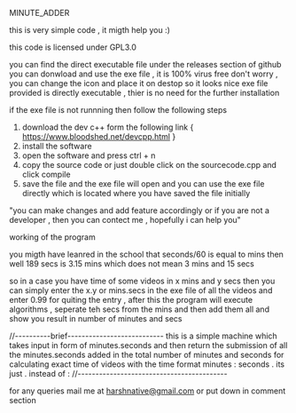 MINUTE_ADDER 

this is very simple code , it migth help you :)

this code is licensed under GPL3.0

you can find the direct executable file under the releases section of github 
you can donwload and use the exe file , it is 100% virus free don't worry , you can change the icon and place it on destop so it looks nice 
exe file provided is directly executable , thier is no need for the further installation 

if the exe file is not runnning then follow the following steps

1. download the dev c++ form the following link { https://www.bloodshed.net/devcpp.html }
2. install the software
3. open the software and press ctrl + n
4. copy the source code or just double click on the sourcecode.cpp and click compile
5. save the file and the exe file will open and you can use the exe file directly which is located where you have saved the file initially

"you can make changes and add feature accordingly or if you are not a developer , then you can contect me , hopefully i can help you"


working of the program 

you migth have leanred in the school that seconds/60 is equal to mins then well 189 secs is 3.15 mins which does not mean 3 mins and 15 secs 

so in a case you have time of some videos in x mins and y secs then you can simply enter the x.y or mins.secs in the exe file of all the videos and enter 0.99 for quiting the entry , after this the program will execute algorithms , seperate teh secs from the mins and then add them all and show you result in number of minutes and secs 

//----------brief---------------------------
this is a simple machine which takes input in form of minutes.seconds and then return the submission of all the minutes.seconds added in the total number of minutes and seconds for calculating exact time of videos with the time format minutes : seconds . its just . instead of : 
//------------------------------------------

for any queries mail me at harshnative@gmail.com or put down in comment section 
